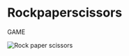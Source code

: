# Rockpaperscissors
GAME 

![Rock paper scissors](https://github.com/jagadekmeesala/GAME_RockPaperScissors/assets/85881386/177af608-2311-427b-8d22-8708ec745b34)

